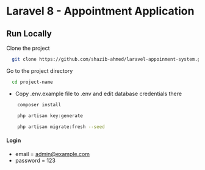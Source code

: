 # Laravel 8 - Appointment Application

## Run Locally

Clone the project

```bash
  git clone https://github.com/shazib-ahmed/laravel-appoinment-system.git
```

Go to the project directory

```bash
  cd project-name
```

-   Copy .env.example file to .env and edit database credentials there

```bash
    composer install
```

```bash
    php artisan key:generate
```

```bash
    php artisan migrate:fresh --seed
```

#### Login

-   email = admin@example.com
-   password = 123
